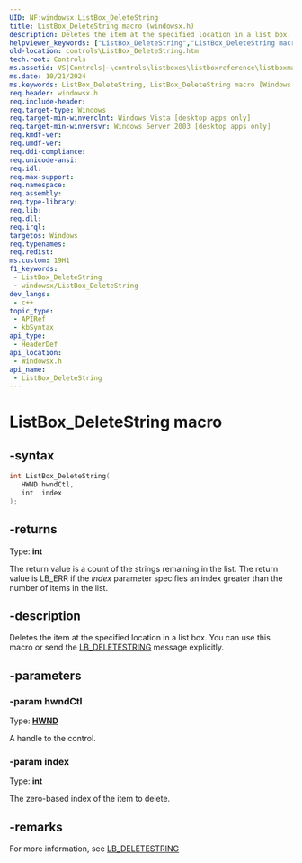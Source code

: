 ```yaml
---
UID: NF:windowsx.ListBox_DeleteString
title: ListBox_DeleteString macro (windowsx.h)
description: Deletes the item at the specified location in a list box. You can use this macro or send the LB_DELETESTRING message explicitly.
helpviewer_keywords: ["ListBox_DeleteString","ListBox_DeleteString macro [Windows Controls]","_win32_ListBox_DeleteString","_win32_ListBox_DeleteString_cpp","controls.ListBox_DeleteString","controls._win32_ListBox_DeleteString","windowsx/ListBox_DeleteString"]
old-location: controls\ListBox_DeleteString.htm
tech.root: Controls
ms.assetid: VS|Controls|~\controls\listboxes\listboxreference\listboxmacros\listbox_deletestring.htm
ms.date: 10/21/2024
ms.keywords: ListBox_DeleteString, ListBox_DeleteString macro [Windows Controls], _win32_ListBox_DeleteString, _win32_ListBox_DeleteString_cpp, controls.ListBox_DeleteString, controls._win32_ListBox_DeleteString, windowsx/ListBox_DeleteString
req.header: windowsx.h
req.include-header: 
req.target-type: Windows
req.target-min-winverclnt: Windows Vista [desktop apps only]
req.target-min-winversvr: Windows Server 2003 [desktop apps only]
req.kmdf-ver: 
req.umdf-ver: 
req.ddi-compliance: 
req.unicode-ansi: 
req.idl: 
req.max-support: 
req.namespace: 
req.assembly: 
req.type-library: 
req.lib: 
req.dll: 
req.irql: 
targetos: Windows
req.typenames: 
req.redist: 
ms.custom: 19H1
f1_keywords:
 - ListBox_DeleteString
 - windowsx/ListBox_DeleteString
dev_langs:
 - c++
topic_type:
 - APIRef
 - kbSyntax
api_type:
 - HeaderDef
api_location:
 - Windowsx.h
api_name:
 - ListBox_DeleteString
---
```


# ListBox_DeleteString macro

## -syntax

```cpp
int ListBox_DeleteString(
   HWND hwndCtl,
   int  index
);
```

## -returns

Type: **int**

The return value is a count of the strings remaining in the list. The return value is LB_ERR if the <i>index</i> parameter specifies an index greater than the number of items in the list.


## -description

Deletes the item at the specified location in a list box. You can use this macro or send the <a href="/windows/desktop/Controls/lb-deletestring">LB_DELETESTRING</a> message explicitly.

## -parameters

### -param hwndCtl

Type: <b><a href="/windows/desktop/WinProg/windows-data-types">HWND</a></b>

A handle to the control.

### -param index

Type: <b>int</b>

The zero-based index of the item to delete.

## -remarks

For more information, see <a href="/windows/desktop/Controls/lb-deletestring">LB_DELETESTRING</a>
